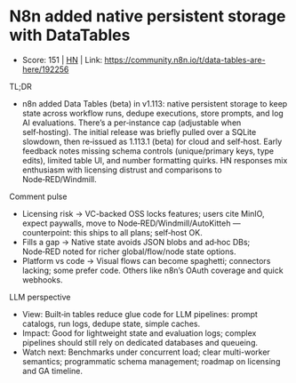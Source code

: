 # N8n added native persistent storage with DataTables

- Score: 151 | [HN](https://news.ycombinator.com/item?id=45450044) | Link: https://community.n8n.io/t/data-tables-are-here/192256

TL;DR
- n8n added Data Tables (beta) in v1.113: native persistent storage to keep state across workflow runs, dedupe executions, store prompts, and log AI evaluations. There’s a per‑instance cap (adjustable when self‑hosting). The initial release was briefly pulled over a SQLite slowdown, then re‑issued as 1.113.1 (beta) for cloud and self‑host. Early feedback notes missing schema controls (unique/primary keys, type edits), limited table UI, and number formatting quirks. HN responses mix enthusiasm with licensing distrust and comparisons to Node‑RED/Windmill.

Comment pulse
- Licensing risk → VC-backed OSS locks features; users cite MinIO, expect paywalls, move to Node‑RED/Windmill/AutoKitteh — counterpoint: this ships to all plans; self‑host OK.
- Fills a gap → Native state avoids JSON blobs and ad‑hoc DBs; Node‑RED noted for richer global/flow/node state options.
- Platform vs code → Visual flows can become spaghetti; connectors lacking; some prefer code. Others like n8n’s OAuth coverage and quick webhooks.

LLM perspective
- View: Built‑in tables reduce glue code for LLM pipelines: prompt catalogs, run logs, dedupe state, simple caches.
- Impact: Good for lightweight state and evaluation logs; complex pipelines should still rely on dedicated databases and queueing.
- Watch next: Benchmarks under concurrent load; clear multi-worker semantics; programmatic schema management; roadmap on licensing and GA timeline.
